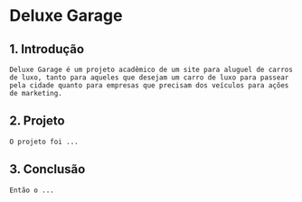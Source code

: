 # **Deluxe Garage**

## **1. Introdução**
    Deluxe Garage é um projeto acadêmico de um site para aluguel de carros de luxo, tanto para aqueles que desejam um carro de luxo para passear pela cidade quanto para empresas que precisam dos veículos para ações de marketing.

## **2. Projeto**
    O projeto foi ...

## **3. Conclusão**
    Então o ...